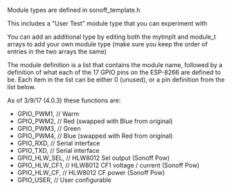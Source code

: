 Module types are defined in sonoff_template.h

This includes a "User Test" module type that you can experiment with

You can add an additional type by editing both the mytmplt and module_t arrays to add your own module type (make sure you keep the order of entries in the two arrays the same)

The module definition is a list that contains the module name, followed by a definition of what each of the 17 GPIO pins on the ESP-8266 are defined to be. Each item in the list can be either 0 (unused), or a pin definition from the list below.

As of 3/9/17 (4.0.3) these functions are:

*   GPIO_PWM1,           // Warm
*   GPIO_PWM2,           // Red (swapped with Blue from original)
*   GPIO_PWM3,           // Green
*   GPIO_PWM4,           // Blue (swapped with Red from original)
*   GPIO_RXD,            // Serial interface
*   GPIO_TXD,            // Serial interface
*   GPIO_HLW_SEL,        // HLW8012 Sel output (Sonoff Pow)
*   GPIO_HLW_CF1,        // HLW8012 CF1 voltage / current (Sonoff Pow)
*   GPIO_HLW_CF,         // HLW8012 CF power (Sonoff Pow)
*   GPIO_USER,           // User configurable